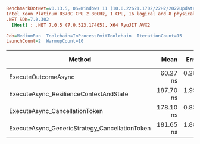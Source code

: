 ``` ini

BenchmarkDotNet=v0.13.5, OS=Windows 11 (10.0.22621.1702/22H2/2022Update/SunValley2), VM=Hyper-V
Intel Xeon Platinum 8370C CPU 2.80GHz, 1 CPU, 16 logical and 8 physical cores
.NET SDK=7.0.302
  [Host] : .NET 7.0.5 (7.0.523.17405), X64 RyuJIT AVX2

Job=MediumRun  Toolchain=InProcessEmitToolchain  IterationCount=15  
LaunchCount=2  WarmupCount=10  

```
|                                         Method |      Mean |    Error |   StdDev | Ratio | RatioSD |   Gen0 | Allocated | Alloc Ratio |
|----------------------------------------------- |----------:|---------:|---------:|------:|--------:|-------:|----------:|------------:|
|                            ExecuteOutcomeAsync |  60.27 ns | 0.288 ns | 0.413 ns |  1.00 |    0.00 |      - |         - |          NA |
|         ExecuteAsync_ResilienceContextAndState | 187.70 ns | 1.954 ns | 2.803 ns |  3.11 |    0.04 | 0.0012 |      32 B |          NA |
|                 ExecuteAsync_CancellationToken | 178.10 ns | 0.834 ns | 1.142 ns |  2.96 |    0.03 |      - |         - |          NA |
| ExecuteAsync_GenericStrategy_CancellationToken | 181.65 ns | 1.889 ns | 2.710 ns |  3.01 |    0.04 |      - |         - |          NA |
